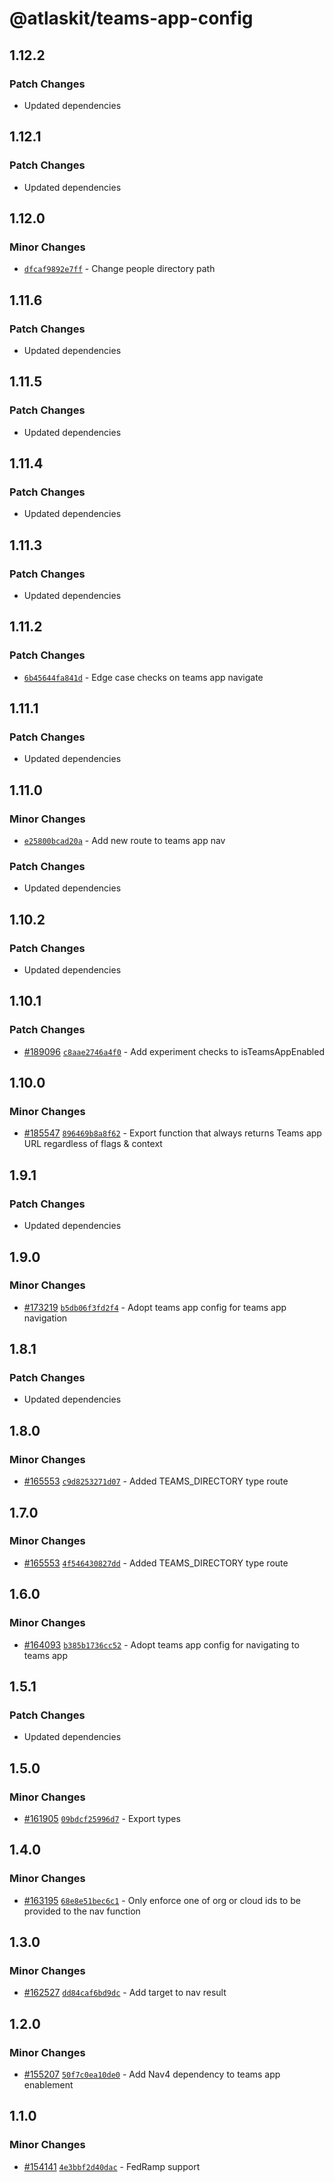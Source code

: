 # @atlaskit/teams-app-config

## 1.12.2

### Patch Changes

- Updated dependencies

## 1.12.1

### Patch Changes

- Updated dependencies

## 1.12.0

### Minor Changes

- [`dfcaf9892e7ff`](https://bitbucket.org/atlassian/atlassian-frontend-monorepo/commits/dfcaf9892e7ff) -
  Change people directory path

## 1.11.6

### Patch Changes

- Updated dependencies

## 1.11.5

### Patch Changes

- Updated dependencies

## 1.11.4

### Patch Changes

- Updated dependencies

## 1.11.3

### Patch Changes

- Updated dependencies

## 1.11.2

### Patch Changes

- [`6b45644fa841d`](https://bitbucket.org/atlassian/atlassian-frontend-monorepo/commits/6b45644fa841d) -
  Edge case checks on teams app navigate

## 1.11.1

### Patch Changes

- Updated dependencies

## 1.11.0

### Minor Changes

- [`e25800bcad20a`](https://bitbucket.org/atlassian/atlassian-frontend-monorepo/commits/e25800bcad20a) -
  Add new route to teams app nav

### Patch Changes

- Updated dependencies

## 1.10.2

### Patch Changes

- Updated dependencies

## 1.10.1

### Patch Changes

- [#189096](https://bitbucket.org/atlassian/atlassian-frontend-monorepo/pull-requests/189096)
  [`c8aae2746a4f0`](https://bitbucket.org/atlassian/atlassian-frontend-monorepo/commits/c8aae2746a4f0) -
  Add experiment checks to isTeamsAppEnabled

## 1.10.0

### Minor Changes

- [#185547](https://bitbucket.org/atlassian/atlassian-frontend-monorepo/pull-requests/185547)
  [`896469b8a8f62`](https://bitbucket.org/atlassian/atlassian-frontend-monorepo/commits/896469b8a8f62) -
  Export function that always returns Teams app URL regardless of flags & context

## 1.9.1

### Patch Changes

- Updated dependencies

## 1.9.0

### Minor Changes

- [#173219](https://bitbucket.org/atlassian/atlassian-frontend-monorepo/pull-requests/173219)
  [`b5db06f3fd2f4`](https://bitbucket.org/atlassian/atlassian-frontend-monorepo/commits/b5db06f3fd2f4) -
  Adopt teams app config for teams app navigation

## 1.8.1

### Patch Changes

- Updated dependencies

## 1.8.0

### Minor Changes

- [#165553](https://bitbucket.org/atlassian/atlassian-frontend-monorepo/pull-requests/165553)
  [`c9d8253271d07`](https://bitbucket.org/atlassian/atlassian-frontend-monorepo/commits/c9d8253271d07) -
  Added TEAMS_DIRECTORY type route

## 1.7.0

### Minor Changes

- [#165553](https://bitbucket.org/atlassian/atlassian-frontend-monorepo/pull-requests/165553)
  [`4f546430827dd`](https://bitbucket.org/atlassian/atlassian-frontend-monorepo/commits/4f546430827dd) -
  Added TEAMS_DIRECTORY type route

## 1.6.0

### Minor Changes

- [#164093](https://bitbucket.org/atlassian/atlassian-frontend-monorepo/pull-requests/164093)
  [`b385b1736cc52`](https://bitbucket.org/atlassian/atlassian-frontend-monorepo/commits/b385b1736cc52) -
  Adopt teams app config for navigating to teams app

## 1.5.1

### Patch Changes

- Updated dependencies

## 1.5.0

### Minor Changes

- [#161905](https://bitbucket.org/atlassian/atlassian-frontend-monorepo/pull-requests/161905)
  [`09bdcf25996d7`](https://bitbucket.org/atlassian/atlassian-frontend-monorepo/commits/09bdcf25996d7) -
  Export types

## 1.4.0

### Minor Changes

- [#163195](https://bitbucket.org/atlassian/atlassian-frontend-monorepo/pull-requests/163195)
  [`68e8e51bec6c1`](https://bitbucket.org/atlassian/atlassian-frontend-monorepo/commits/68e8e51bec6c1) -
  Only enforce one of org or cloud ids to be provided to the nav function

## 1.3.0

### Minor Changes

- [#162527](https://bitbucket.org/atlassian/atlassian-frontend-monorepo/pull-requests/162527)
  [`dd84caf6bd9dc`](https://bitbucket.org/atlassian/atlassian-frontend-monorepo/commits/dd84caf6bd9dc) -
  Add target to nav result

## 1.2.0

### Minor Changes

- [#155207](https://bitbucket.org/atlassian/atlassian-frontend-monorepo/pull-requests/155207)
  [`50f7c0ea10de0`](https://bitbucket.org/atlassian/atlassian-frontend-monorepo/commits/50f7c0ea10de0) -
  Add Nav4 dependency to teams app enablement

## 1.1.0

### Minor Changes

- [#154141](https://bitbucket.org/atlassian/atlassian-frontend-monorepo/pull-requests/154141)
  [`4e3bbf2d40dac`](https://bitbucket.org/atlassian/atlassian-frontend-monorepo/commits/4e3bbf2d40dac) -
  FedRamp support
